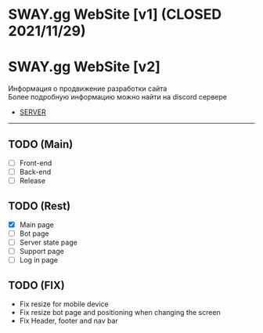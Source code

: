 # SWAY.gg WebSite [v1] (CLOSED 2021/11/29)

# SWAY.gg WebSite [v2]
Информация о продвижение разработки сайта<br>
Более подробную информацию можно найти на discord сервере

* [SERVER](https://discord.gg/dVrjacHT3v)
---

## TODO (Main)
* [ ] Front-end 
* [ ] Back-end 
* [ ] Release 

## TODO (Rest)
* [x] Main page
* [ ] Bot page
* [ ] Server state page
* [ ] Support page
* [ ] Log in page

## TODO (FIX)
* Fix resize for mobile device
* Fix resize bot page and positioning when changing the screen
* Fix Header, footer and nav bar